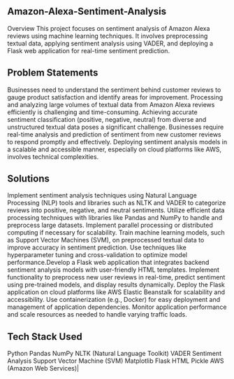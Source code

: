 ## Amazon-Alexa-Sentiment-Analysis
Overview
This project focuses on sentiment analysis of Amazon Alexa reviews using machine learning techniques. It involves preprocessing textual data, applying sentiment analysis using VADER, and deploying a Flask web application for real-time sentiment prediction.
## Problem Statements
Businesses need to understand the sentiment behind customer reviews to gauge product satisfaction and identify areas for improvement. Processing and analyzing large volumes of textual data from Amazon Alexa reviews efficiently is challenging and time-consuming.
Achieving accurate sentiment classification (positive, negative, neutral) from diverse and unstructured textual data poses a significant challenge. Businesses require real-time analysis and prediction of sentiment from new customer reviews to respond promptly and effectively. Deploying sentiment analysis models in a scalable and accessible manner, especially on cloud platforms like AWS, involves technical complexities.
## Solutions
Implement sentiment analysis techniques using Natural Language Processing (NLP) tools and libraries such as NLTK and VADER to categorize reviews into positive, negative, and neutral sentiments.
Utilize efficient data processing techniques with libraries like Pandas and NumPy to handle and preprocess large datasets. Implement parallel processing or distributed computing if necessary for scalability.
Train machine learning models, such as Support Vector Machines (SVM), on preprocessed textual data to improve accuracy in sentiment prediction. Use techniques like hyperparameter tuning and cross-validation to optimize model performance.Develop a Flask web application that integrates backend sentiment analysis models with user-friendly HTML templates. Implement functionality to preprocess new user reviews in real-time, predict sentiment using pre-trained models, and display results dynamically.
Deploy the Flask application on cloud platforms like AWS Elastic Beanstalk for scalability and accessibility. Use containerization (e.g., Docker) for easy deployment and management of application dependencies. Monitor application performance and scale resources as needed to handle varying traffic loads.
## Tech Stack Used
Python
Pandas
NumPy
NLTK (Natural Language Toolkit)
VADER Sentiment Analysis
Support Vector Machine (SVM)
Matplotlib
Flask
HTML
Pickle
AWS (Amazon Web Services)|
